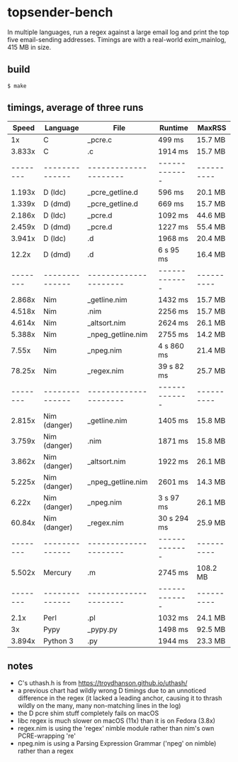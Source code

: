 # topsender-bench
In multiple languages, run a regex against a large email log and print
the top five email-sending addresses. Timings are with a real-world
exim\_mainlog, 415 MB in size.

## build
```
$ make
```

## timings, average of three runs

|  Speed | Language     | File                | Runtime     | MaxRSS   |
|--------|--------------|---------------------|-------------|----------|
|     1x | C            | \_pcre.c            | 499 ms      | 15.7 MB  |
| 3.833x | C            | .c                  | 1914 ms     | 15.7 MB  |
|--------|--------------|---------------------|-------------|----------|
| 1.193x | D (ldc)      | \_pcre\_getline.d   | 596 ms      | 20.1 MB  |
| 1.339x | D (dmd)      | \_pcre\_getline.d   | 669 ms      | 15.7 MB  |
| 2.186x | D (ldc)      | \_pcre.d            | 1092 ms     | 44.6 MB  |
| 2.459x | D (dmd)      | \_pcre.d            | 1227 ms     | 55.4 MB  |
| 3.941x | D (ldc)      | .d                  | 1968 ms     | 20.4 MB  |
|  12.2x | D (dmd)      | .d                  | 6 s 95 ms   | 16.4 MB  |
|--------|--------------|---------------------|-------------|----------|
| 2.868x | Nim          | \_getline.nim       | 1432 ms     | 15.7 MB  |
| 4.518x | Nim          | .nim                | 2256 ms     | 15.7 MB  |
| 4.614x | Nim          | \_altsort.nim       | 2624 ms     | 26.1 MB  |
| 5.388x | Nim          | \_npeg\_getline.nim | 2755 ms     | 14.2 MB  |
|  7.55x | Nim          | \_npeg.nim          | 4 s 860 ms  | 21.4 MB  |
| 78.25x | Nim          | \_regex.nim         | 39 s 82 ms  | 25.7 MB  |
|--------|--------------|---------------------|-------------|----------|
| 2.815x | Nim (danger) | \_getline.nim       | 1405 ms     | 15.8 MB  |
| 3.759x | Nim (danger) | .nim                | 1871 ms     | 15.8 MB  |
| 3.862x | Nim (danger) | \_altsort.nim       | 1922 ms     | 26.1 MB  |
| 5.225x | Nim (danger) | \_npeg\_getline.nim | 2601 ms     | 14.3 MB  |
|  6.22x | Nim (danger) | \_npeg.nim          | 3 s 97 ms   | 26.1 MB  |
| 60.84x | Nim (danger) | \_regex.nim         | 30 s 294 ms | 25.9 MB  |
|--------|--------------|---------------------|-------------|----------|
| 5.502x | Mercury      | .m                  | 2745 ms     | 108.2 MB |
|--------|--------------|---------------------|-------------|----------|
|   2.1x | Perl         | .pl                 | 1032 ms     | 24.1 MB  |
|     3x | Pypy         | \_pypy.py           | 1498 ms     | 92.5 MB  |
| 3.894x | Python 3     | .py                 | 1944 ms     | 23.3 MB  |

## notes
- C's uthash.h is from https://troydhanson.github.io/uthash/
- a previous chart had wildly wrong D timings due to an unnoticed
  difference in the regex (it lacked a leading anchor, causing it to
  thrash wildly on the many, many non-matching lines in the log)
- the D pcre shim stuff completely fails on macOS
- libc regex is much slower on macOS (11x) than it is on Fedora (3.8x)
- regex.nim is using the 'regex' nimble module rather than nim's own PCRE-wrapping 're'
- npeg.nim is using a Parsing Expression Grammar ('npeg' on
  nimble) rather than a regex

